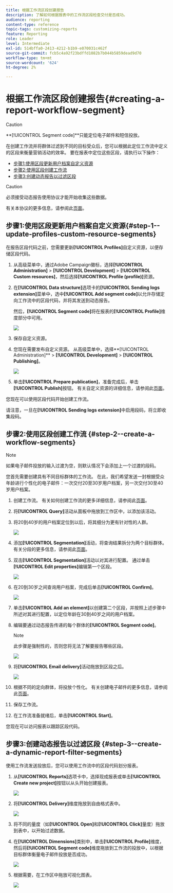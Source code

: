 ```yaml
---
title: 根据工作流区段创建报告
description: 了解如何根据报表中的工作流区段检查交付是否成功。
audience: reporting
content-type: reference
topic-tags: customizing-reports
feature: Reporting
role: Leader
level: Intermediate
exl-id: 514bffa0-2413-4212-b1b9-e070031c462f
source-git-commit: fcb5c4a92f23bdffd1082b7b044b5859dead9d70
workflow-type: tm+mt
source-wordcount: '624'
ht-degree: 2%

---
```


# 根据工作流区段创建报告{#creating-a-report-workflow-segment}

>[!CAUTION]
> **[!UICONTROL Segment code]**只能定位电子邮件和短信投放。

在创建工作流并将群体过滤到不同的目标受众后，您可以根据此定位工作流中定义的区段来衡量营销活动的效率。
要在报表中定位这些区段，请执行以下操作：

* [步骤1:使用区段更新用户档案自定义资源](#step-1--update-profiles-custom-resource-segments)
* [步骤2:使用区段创建工作流](#step-2--create-a-workflow-segments)
* [步骤3:创建动态报告以过滤区段](#step-3--create-a-dynamic-report-filter-segments)

>[!CAUTION]
>必须接受动态报告使用协议才能开始收集这些数据。
>
>有关本协议的更多信息，请参阅此[页面](../../reporting/using/about-dynamic-reports.md#dynamic-reporting-usage-agreement)。

## 步骤1:使用区段更新用户档案自定义资源{#step-1--update-profiles-custom-resource-segments}

在报告区段代码之前，您需要更新&#x200B;**[!UICONTROL Profiles]**&#x200B;自定义资源，以便存储区段代码。

1. 从高级菜单中，通过Adobe Campaign徽标，选择&#x200B;**[!UICONTROL Administration]** > **[!UICONTROL Development]** > **[!UICONTROL Custom resources]**，然后选择&#x200B;**[!UICONTROL Profile (profile)]**&#x200B;资源。
1. 在&#x200B;**[!UICONTROL Data structure]**&#x200B;选项卡的&#x200B;**[!UICONTROL Sending logs extension]**&#x200B;菜单中，选中&#x200B;**[!UICONTROL Add segment code]**&#x200B;以允许存储定向工作流中的区段代码，并将其发送到动态报告。

   然后，**[!UICONTROL Segment code]**&#x200B;将在报表的&#x200B;**[!UICONTROL Profile]**&#x200B;维度部分中可用。

   ![](assets/report_segment_4.png)

1. 保存自定义资源。

1. 您现在需要发布自定义资源。
从高级菜单中，选择**[!UICONTROL Administration]** > **[!UICONTROL Development]** > **[!UICONTROL Publishing]**。

   ![](assets/custom_profile_7.png)

1. 单击&#x200B;**[!UICONTROL Prepare publication]**，准备完成后，单击&#x200B;**[!UICONTROL Publish]**&#x200B;按钮。 有关自定义资源的详细信息，请参阅此[页面](../../developing/using/updating-the-database-structure.md)。

您现在可以使用区段代码开始创建工作流。

请注意，一旦在&#x200B;**[!UICONTROL Sending logs extension]**&#x200B;中启用段码，将立即收集段码。

## 步骤2:使用区段创建工作流 {#step-2--create-a-workflow-segments}

>[!NOTE]
>如果电子邮件投放的输入过渡为空，则默认情况下会添加上一个过渡的段码。

您首先需要创建具有不同目标群体的工作流。 在此，我们希望发送一封根据受众年龄进行个性化的电子邮件：一次交付20至30岁用户档案，另一次交付30至40岁用户档案。

1. 创建工作流。 有关如何创建工作流的更多详细信息，请参阅此[页面](../../automating/using/building-a-workflow.md)。

1. 将&#x200B;**[!UICONTROL Query]**&#x200B;活动从面板中拖放到工作区中，以添加该活动。

1. 将20到40岁的用户档案定位到以后，将其细分为更有针对性的人群。

   ![](assets/report_segment_1.png)

1. 添加&#x200B;**[!UICONTROL Segmentation]**&#x200B;活动，将查询结果拆分为两个目标群体。 有关分段的更多信息，请参阅此[页面](../../automating/using/segmentation.md)。

1. 双击&#x200B;**[!UICONTROL Segmentation]**&#x200B;活动以对其进行配置。 通过单击&#x200B;**[!UICONTROL Edit properties]**&#x200B;编辑第一个区段。

   ![](assets/report_segment_7.png)

1. 在20到30岁之间查询用户档案，完成后单击&#x200B;**[!UICONTROL Confirm]**。

   ![](assets/report_segment_8.png)

1. 单击&#x200B;**[!UICONTROL Add an element]**&#x200B;以创建第二个区段，并按照上述步骤中所述对其进行配置，以定位年龄在30到40岁之间的用户档案。

1. 编辑要通过动态报告传递的每个群体的&#x200B;**[!UICONTROL Segment code]**。

   >[!NOTE]
   >此步骤是强制性的，否则您将无法了解要报告哪些区段。

   ![](assets/report_segment_9.png)

1. 将&#x200B;**[!UICONTROL Email delivery]**&#x200B;活动拖放到区段之后。

   ![](assets/report_segment_3.png)

1. 根据不同的定向群体，将投放个性化。 有关创建电子邮件的更多信息，请参阅此[页面](../../designing/using/designing-content-in-adobe-campaign.md)。

1. 保存工作流。

1. 在工作流准备就绪后，单击&#x200B;**[!UICONTROL Start]**。

您现在可以访问报表以跟踪区段代码。

## 步骤3:创建动态报告以过滤区段 {#step-3--create-a-dynamic-report-filter-segments}

使用工作流发送投放后，您可以使用工作流中的区段代码划分报表。

1. 从&#x200B;**[!UICONTROL Reports]**&#x200B;选项卡中，选择现成报表或单击&#x200B;**[!UICONTROL Create new project]**&#x200B;按钮以从头开始创建报表。

   ![](assets/custom_profile_18.png)
1. 将&#x200B;**[!UICONTROL Delivery]**&#x200B;维度拖放到自由格式表中。

   ![](assets/report_segment_5.png)

1. 将不同的量度（如&#x200B;**[!UICONTROL Open]**&#x200B;和&#x200B;**[!UICONTROL Click]**&#x200B;量度）拖放到表中，以开始过滤数据。
1. 在&#x200B;**[!UICONTROL Dimensions]**&#x200B;类别中，单击&#x200B;**[!UICONTROL Profile]**&#x200B;维度，然后将&#x200B;**[!UICONTROL Segment code]**&#x200B;维度拖放到工作流的投放中，以根据目标群体衡量电子邮件投放是否成功。

   ![](assets/report_segment_6.png)

1. 根据需要，在工作区中拖放可视化图表。

   ![](assets/report_segment_10.png)
